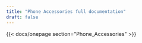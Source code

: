 ```yaml
---
title: "Phone Accessories full documentation"
draft: false
---
```


{{< docs/onepage section="Phone_Accessories" >}}
